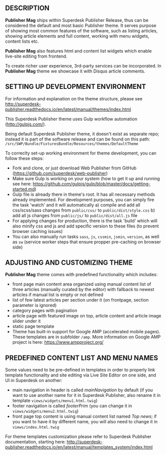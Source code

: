 DESCRIPTION
-----------

**Publisher Mag** ships within Superdesk Publisher Release, thus can be considered the default and most basic Publisher theme. It serves purpose of showing most common features of the software, such as listing articles, showing article elements and full content, working with menu widgets, content lists etc.

**Publisher Mag** also features html and content list widgets which enable live-site editing from frontend.

To create richer user experience, 3rd-party services can be incorporated. In **Publisher Mag** theme we showcase it with Disqus article comments.

SETTING UP DEVELOPMENT ENVIRONMENT
----------------------------------

For information and explanation on the theme structure, please see http://superdesk-publisher.readthedocs.io/en/latest/manual/themes/index.html 

This Superdesk Publisher theme uses Gulp workflow automation (http://gulpjs.com/). 

Being default Superdesk Publisher theme, it doesn't exist as separate repo; instead it is part of the software release and can be found on this path: `/src/SWP/Bundle/FixturesBundle/Resources/themes/DefaultTheme`

To correclty set-up working environment for theme development, you can follow these steps:

- Fork and clone, or just download Web Publisher from GitHub (https://github.com/superdesk/web-publisher)
- Make sure Gulp is working on your system (how to get it up and running see here: https://github.com/gulpjs/gulp/blob/master/docs/getting-started.md)
- Gulp file is already there in theme's root. It has all necessary methods already implemented. For development purposes, you can simply fire the task 'watch' and it will automatically a) compile and add all css/scss/sass changes from `public/css/` to `public/dist/style.css`
b) add all js changes from `public/js/` to `public/dist/all.js` file
- For applying changes for production, there is the task 'build' which will also minify css and js and add specific version to these files (to prevent browser caching issues)
- You can also manually run tasks `sass`, `js`, `cssmin`, `jsmin`, `version`, as well as `sw` (service worker steps that ensure propper pre-caching on browser side)

ADJUSTING AND CUSTOMIZING THEME
-------------------------------
**Publisher Mag** theme comes with predefined functionality which includes:
- front page main content area organized using manual content list of three articles (manually curated by the editor) with fallback to newest articles if manual list is empty or not defined
- list of few latest articles per section under it (on frontpage, section parameter is ignored)
- category pages with pagination
- article page with featured image on top, article content and article image slider under it
- static page template 
- Theme has built-in support for Google AMP (accelerated mobile pages). These templates are in subfolder `/amp`. More information on Google AMP project is here: https://www.ampproject.org/

PREDEFINED CONTENT LIST AND MENU NAMES
--------------------------------------
Some values need to be pre-defined in templates in order to properly link template functionality and site editing via Live Site Editor on one side, and UI in Superdesk on another:
- main navigation in header is called *mainNavigation* by default (if you want to use another name for it in Superdesk Publisher, also rename it in template `views/widgets/menu1.html.twig`)
- footer navigation is called *footerPrim* (you can change it in `views/widgets/menu2.html.twig`)
- front page top content is using manual content list named *Top news*; if you want to have it by different name, you will also need to change it in `views/index.html.twig`

For theme templates customization please refer to Superdesk Publisher documentation, starting here: http://superdesk-publisher.readthedocs.io/en/latest/manual/templates_system/index.html

